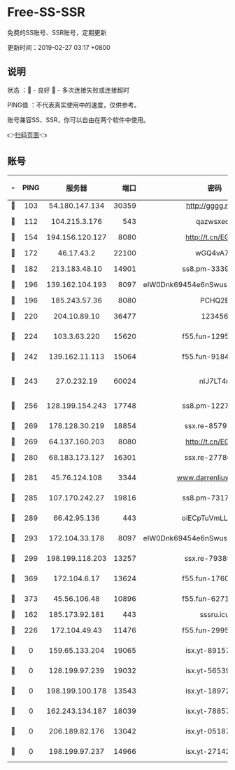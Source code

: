 # Free-SS-SSR

免费的SS账号、SSR账号，定期更新

更新时间：2019-02-27 03:17 +0800

## 说明

状态     ：🙂 - 良好 🙁 - 多次连接失败或连接超时

PING值   ：不代表真实使用中的速度，仅供参考。

账号兼容SS、SSR，你可以自由在两个软件中使用。

👉[扫码页面](https://liesauer.github.io/free-ss-ssr.github.io/)👈

## 账号

|-|PING|服务器|端口|密码|加密方式|区域|
|:----:|:----:|:-----:|-----:|:----:|:----:|:----:|
|🙂|103|54.180.147.134|30359|http://gggg.rocks|chacha20|KR|
|🙂|112|104.215.3.176|543|qazwsxedc|aes-256-gcm|JP|
|🙂|154|194.156.120.127|8080|http://t.cn/EGJIyrl|rc4-md5|RU|
|🙂|172|46.17.43.2|22100|wGQ4vA7D|aes-256-gcm|RU|
|🙂|182|213.183.48.10|14901|ss8.pm-33399389|rc4-md5|RU|
|🙂|196|139.162.104.193|8097|eIW0Dnk69454e6nSwuspv9DmS201tQ0D|aes-256-cfb|JP|
|🙂|196|185.243.57.36|8080|PCHQ2E|rc4-md5|US|
|🙂|220|204.10.89.10|36477|123456|aes-256-cfb|US|
|🙂|224|103.3.63.220|15620|f55.fun-12950229|aes-256-cfb|SG|
|🙂|242|139.162.11.113|15064|f55.fun-91846921|aes-256-cfb|SG|
|🙂|243|27.0.232.19|60024|nIJ7LT4n|xchacha20-ietf-poly1305|HK|
|🙂|256|128.199.154.243|17748|ss8.pm-12277718|aes-256-cfb|SG|
|🙂|269|178.128.30.219|18854|ssx.re-85797399|aes-256-cfb|SG|
|🙂|269|64.137.160.203|8080|http://t.cn/EGJIyrl|rc4-md5|CA|
|🙂|280|68.183.173.127|16301|ssx.re-27780597|aes-256-cfb|US|
|🙂|281|45.76.124.108|3344|www.darrenliuwei.com|aes-256-cfb|AU|
|🙂|285|107.170.242.27|19816|ss8.pm-73178882|aes-256-cfb|US|
|🙂|289|66.42.95.136|443|oiECpTuVmLLxk4Ts|aes-256-cfb|US|
|🙂|293|172.104.33.178|8097|eIW0Dnk69454e6nSwuspv9DmS201tQ0D|aes-256-cfb|SG|
|🙂|299|198.199.118.203|13257|ssx.re-79389209|aes-256-cfb|US|
|🙂|369|172.104.6.17|13624|f55.fun-17607418|aes-256-cfb|US|
|🙂|373|45.56.106.48|10896|f55.fun-62719865|aes-256-cfb|US|
|🙂|162|185.173.92.181|443|sssru.icu|rc4-md5|RU|
|🙂|226|172.104.49.43|11476|f55.fun-29951648|aes-256-cfb|SG|
|🙁|0|159.65.133.204|19065|isx.yt-89157560|aes-256-cfb|SG|
|🙁|0|128.199.97.239|19032|isx.yt-56539543|aes-256-cfb|SG|
|🙁|0|198.199.100.178|13543|isx.yt-18972855|aes-256-cfb|US|
|🙁|0|162.243.134.187|18039|isx.yt-78857409|aes-256-cfb|US|
|🙁|0|206.189.82.176|13042|isx.yt-05187143|aes-256-cfb|SG|
|🙁|0|198.199.97.237|14966|isx.yt-27142882|aes-256-cfb|US|
